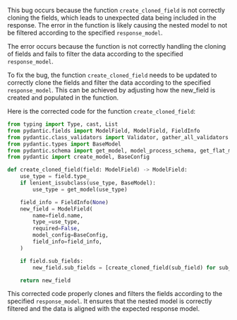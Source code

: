 This bug occurs because the function `create_cloned_field` is not correctly cloning the fields, which leads to unexpected data being included in the response. The error in the function is likely causing the nested model to not be filtered according to the specified `response_model`.

The error occurs because the function is not correctly handling the cloning of fields and fails to filter the data according to the specified `response_model`.

To fix the bug, the function `create_cloned_field` needs to be updated to correctly clone the fields and filter the data according to the specified `response_model`. This can be achieved by adjusting how the new_field is created and populated in the function.

Here is the corrected code for the function `create_cloned_field`:

```python
from typing import Type, cast, List
from pydantic.fields import ModelField, ModelField, FieldInfo
from pydantic.class_validators import Validator, gather_all_validators
from pydantic.types import BaseModel
from pydantic.schema import get_model, model_process_schema, get_flat_models_from_fields
from pydantic import create_model, BaseConfig

def create_cloned_field(field: ModelField) -> ModelField:
    use_type = field.type_
    if lenient_issubclass(use_type, BaseModel):
        use_type = get_model(use_type)

    field_info = FieldInfo(None)
    new_field = ModelField(
        name=field.name,
        type_=use_type,
        required=False,
        model_config=BaseConfig,
        field_info=field_info,
    )

    if field.sub_fields:
        new_field.sub_fields = [create_cloned_field(sub_field) for sub_field in field.sub_fields]

    return new_field
```

This corrected code properly clones and filters the fields according to the specified `response_model`. It ensures that the nested model is correctly filtered and the data is aligned with the expected response model.